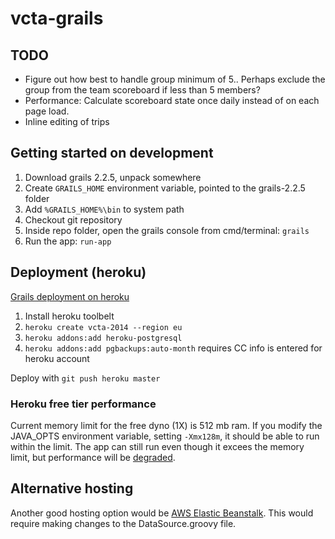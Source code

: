 vcta-grails
===========

## TODO

- Figure out how best to handle group minimum of 5.. Perhaps exclude the group from the team scoreboard if less than 5 members?
- Performance: Calculate scoreboard state once daily instead of on each page load.
- Inline editing of trips

## Getting started on development

1. Download grails 2.2.5, unpack somewhere
2. Create `GRAILS_HOME` environment variable, pointed to the grails-2.2.5 folder
3. Add `%GRAILS_HOME%\bin` to system path
4. Checkout git repository
5. Inside repo folder, open the grails console from cmd/terminal: `grails`
6. Run the app: `run-app`

## Deployment (heroku)

[Grails deployment on heroku](https://devcenter.heroku.com/articles/getting-started-with-grails#set-up-the-database)

1. Install heroku toolbelt
2. `heroku create vcta-2014 --region eu`
3. `heroku addons:add heroku-postgresql`
4. `heroku addons:add pgbackups:auto-month` requires CC info is entered for heroku account

Deploy with `git push heroku master`

### Heroku free tier performance

Current memory limit for the free dyno (1X) is 512 mb ram. If you modify the JAVA_OPTS environment variable, setting `-Xmx128m`, it should be able to run within the limit. The app can still run even though it excees the memory limit, but performance will be [degraded](https://devcenter.heroku.com/articles/error-codes#r14-memory-quota-exceeded).

## Alternative hosting

Another good hosting option would be [AWS Elastic Beanstalk](https://aws.amazon.com/elasticbeanstalk/). This would require making changes to the DataSource.groovy file.

